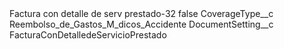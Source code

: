 <?xml version="1.0" encoding="UTF-8"?>
<CustomMetadata xmlns="http://soap.sforce.com/2006/04/metadata" xmlns:xsi="http://www.w3.org/2001/XMLSchema-instance" xmlns:xsd="http://www.w3.org/2001/XMLSchema">
    <label>Factura con detalle de serv prestado-32</label>
    <protected>false</protected>
    <values>
        <field>CoverageType__c</field>
        <value xsi:type="xsd:string">Reembolso_de_Gastos_M_dicos_Accidente</value>
    </values>
    <values>
        <field>DocumentSetting__c</field>
        <value xsi:type="xsd:string">FacturaConDetalledeServicioPrestado</value>
    </values>
</CustomMetadata>

